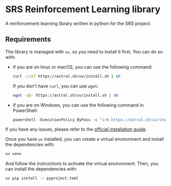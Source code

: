 # SRS Reinforcement Learning library

A reinforcement learning library written in python for the SRS project.

## Requirements

The library is managed with `uv`, so you need to install it first. You can do so with:

- if you are on linux or macOS, you can use the following command:

    ```bash
    curl -LsSf https://astral.sh/uv/install.sh | sh
    ```

    If you don't have `curl`, you can use `wget`:

    ```bash
    wget -qO- https://astral.sh/uv/install.sh | sh
    ```

- if you are on Windows, you can use the following command in PowerShell:

    ```powershell
    powershell -ExecutionPolicy ByPass -c "irm https://astral.sh/uv/install.ps1 | iex"
    ```

If you have any issues, please refer to the [official installation guide](https://docs.astral.sh/uv/getting-started/installation/).

Once you have `uv` installed, you can create a virtual environment and install the dependencies with:

```bash
uv venv
```

And follow the instructions to activate the virtual environment.
Then, you can install the dependencies with:

```bash
uv pip install -r pyproject.toml
```
